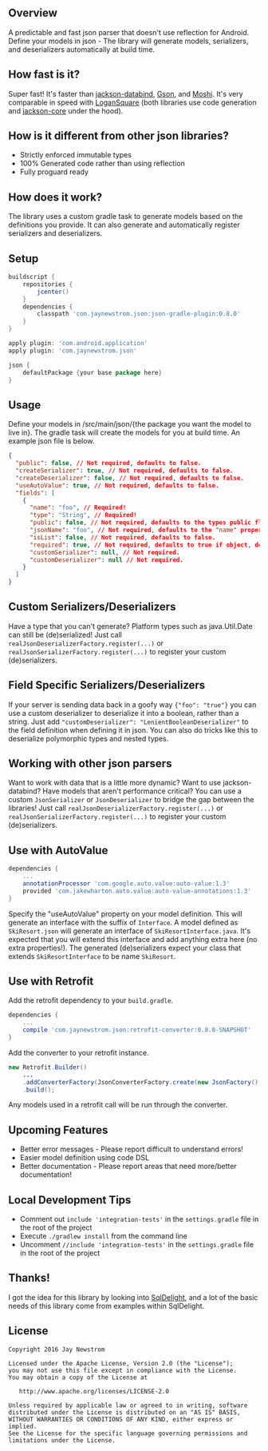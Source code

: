 Overview
--------
A predictable and fast json parser that doesn't use reflection for Android.
Define your models in json - The library will generate models, serializers, and deserializers automatically at build time.

How fast is it?
---------------
Super fast! It's faster than [jackson-databind](https://github.com/FasterXML/jackson-databind), [Gson](https://github.com/google/gson), and [Moshi](https://github.com/square/moshi).
It's very comparable in speed with [LoganSquare](https://github.com/bluelinelabs/LoganSquare) (both libraries use code generation and [jackson-core](https://github.com/FasterXML/jackson-core) under the hood).

How is it different from other json libraries?
----------------------------------------------
- Strictly enforced immutable types
- 100% Generated code rather than using reflection
- Fully proguard ready

How does it work?
-----------------
The library uses a custom gradle task to generate models based on the definitions you provide. 
It can also generate and automatically register serializers and deserializers.  

Setup
-----
```groovy
buildscript {
    repositories {
        jcenter()
    }
    dependencies {
        classpath 'com.jaynewstrom.json:json-gradle-plugin:0.8.0'
    }
}

apply plugin: 'com.android.application'
apply plugin: 'com.jaynewstrom.json'

json {
    defaultPackage {your base package here}
}
```

Usage
-----
Define your models in /src/main/json/{the package you want the model to live in}. The gradle task will create the models for you at build time.
An example json file is below.
```json
{
  "public": false, // Not required, defaults to false.
  "createSerializer": true, // Not required, defaults to false.
  "createDeserializer": false, // Not required, defaults to false.
  "useAutoValue": true, // Not required, defaults to false.
  "fields": [
    {
      "name": "foo", // Required!
      "type": "String", // Required!
      "public": false, // Not required, defaults to the types public flag.
      "jsonName": "foo", // Not required, defaults to the "name" property.
      "isList": false, // Not required, defaults to false.
      "required": true, // Not required, defaults to true if object, defaults to false if primitive.
      "customSerializer": null, // Not required.
      "customDeserializer": null // Not required.
    }
  ]
}
```

Custom Serializers/Deserializers
--------------------------------
Have a type that you can't generate? Platform types such as java.Util.Date can still be (de)serialized! 
Just call `realJsonDeserializerFactory.register(...)` or `realJsonSerializerFactory.register(...)` to register your custom (de)serializers.

Field Specific Serializers/Deserializers
----------------------------------------
If your server is sending data back in a goofy way `{"foo": "true"}` you can use a custom deserializer to deserialize it into a boolean, rather than a string.
Just add `"customDeserializer": "LenientBooleanDeserializer"` to the field definition when defining it in json.
You can also do tricks like this to deserialize polymorphic types and nested types.

Working with other json parsers
-------------------------------
Want to work with data that is a little more dynamic? Want to use jackson-databind? Have models that aren't performance critical?
You can use a custom `JsonSerializer` or `JsonDeserializer` to bridge the gap between the libraries!
Just call `realJsonDeserializerFactory.register(...)` or `realJsonSerializerFactory.register(...)` to register your custom (de)serializers. 

Use with AutoValue
------------------
```groovy
dependencies {
    ...
    annotationProcessor 'com.google.auto.value:auto-value:1.3'
    provided 'com.jakewharton.auto.value:auto-value-annotations:1.3'
}
```

Specify the "useAutoValue" property on your model definition.
This will generate an interface with the suffix of `Interface`. 
A model defined as `SkiResort.json` will generate an interface of `SkiResortInterface.java`.
It's expected that you will extend this interface and add anything extra here (no extra properties!).
The generated (de)serializers expect your class that extends `SkiResortInterface` to be name `SkiResort`.

Use with Retrofit
-----------------
Add the retrofit dependency to your `build.gradle`.

```groovy
dependencies {
    ...
    compile 'com.jaynewstrom.json:retrofit-converter:0.8.0-SNAPSHOT'
}
```

Add the converter to your retrofit instance.

```java
new Retrofit.Builder()
    ...
    .addConverterFactory(JsonConverterFactory.create(new JsonFactory(), new RealJsonSerializerFactory(), new RealJsonDeserializerFactory()))
    .build();
```

Any models used in a retrofit call will be run through the converter.

Upcoming Features
-----------------
- Better error messages - Please report difficult to understand errors!
- Easier model definition using code DSL
- Better documentation - Please report areas that need more/better documentation!

Local Development Tips
----------------------
- Comment out `include 'integration-tests'` in the `settings.gradle` file in the root of the project
- Execute `./gradlew install` from the command line
- Uncomment `//include 'integration-tests'` in the `settings.gradle` file in the root of the project

Thanks!
-------
I got the idea for this library by looking into [SqlDelight](https://github.com/square/sqldelight/), and a lot of the basic needs of this library come from examples within SqlDelight.

License
-------
    Copyright 2016 Jay Newstrom

    Licensed under the Apache License, Version 2.0 (the "License");
    you may not use this file except in compliance with the License.
    You may obtain a copy of the License at

       http://www.apache.org/licenses/LICENSE-2.0

    Unless required by applicable law or agreed to in writing, software
    distributed under the License is distributed on an "AS IS" BASIS,
    WITHOUT WARRANTIES OR CONDITIONS OF ANY KIND, either express or implied.
    See the License for the specific language governing permissions and
    limitations under the License.
